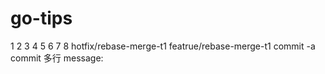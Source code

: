 # go-tips
1
2
3
4
5
6
7
8
hotfix/rebase-merge-t1
featrue/rebase-merge-t1
commit -a
commit 多行 message:

